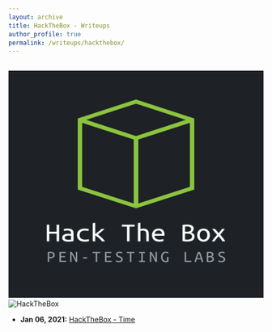 ```yaml
---
layout: archive
title: HackTheBox - Writeups
author_profile: true
permalink: /writeups/hackthebox/
---
```


<br>
<img src="/assets/images/htb-image.png" height="450" width="700">

<img src="http://www.hackthebox.eu/badge/image/330522" alt="HackTheBox">


<br>

- **Jan 06, 2021:** [HackTheBox - Time](../_posts/htb/2021-06-01-time.md)
